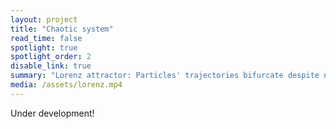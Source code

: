 ```yaml
---
layout: project
title: "Chaotic system"
read_time: false
spotlight: true
spotlight_order: 2
disable_link: true
summary: "Lorenz attractor: Particles' trajectories bifurcate despite nearly identical initial conditions."
media: /assets/lorenz.mp4
---
```

Under development!